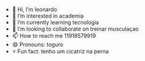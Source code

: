 - 👋 Hi, I’m leonardo
- 👀 I’m interested in academia
- 🌱 I’m currently learning tecnologia
- 💞️ I’m looking to collaborate on treinar musculaçao
- 📫 How to reach me 11918579919
- 😄 Pronouns: toguro
- ⚡ Fun fact: tenho um cicatriz na perna

<!---
leodias90/leodias90 is a ✨ special ✨ repository because its `README.md` (this file) appears on your GitHub profile.
You can click the Preview link to take a look at your changes.
--->
